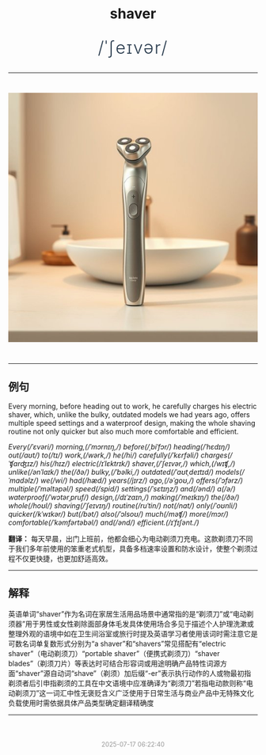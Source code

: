 <div align="center">

# shaver

<div style="margin: 30px 0;">
<h1 style="font-size: 2.5em; font-weight: 300; letter-spacing: 2px; margin: 0; color: #2c3e50;">
/ˈʃeɪvər/
</h1>
</div>

</div>

---

<div align="center" style="margin: 40px 0;">

![shaver](images/shaver.png)

</div>

---

## 例句

Every morning, before heading out to work, he carefully charges his electric shaver, which, unlike the bulky, outdated models we had years ago, offers multiple speed settings and a waterproof design, making the whole shaving routine not only quicker but also much more comfortable and efficient.

*Every(/ˈɛvəri/) morning,(/ˈmɔrnɪŋ,/) before(/ˌbiˈfɔr/) heading(/ˈhɛdɪŋ/) out(/aʊt/) to(/tɪ/) work,(/wərk,/) he(/hi/) carefully(/ˈkɛrfəli/) charges(/ˈʧɑrʤɪz/) his(/hɪz/) electric(/ɪˈlɛktrɪk/) shaver,(/ˈʃeɪvər,/) which,(/wɪʧ,/) unlike(/ənˈlaɪk/) the(/ðə/) bulky,(/ˈbəlki,/) outdated(/ˈaʊtˌdeɪtɪd/) models(/ˈmɑdəlz/) we(/wi/) had(/hæd/) years(/jɪrz/) ago,(/əˈgoʊ,/) offers(/ˈɔfərz/) multiple(/ˈməltəpəl/) speed(/spid/) settings(/ˈsɛtɪŋz/) and(/ənd/) a(/ə/) waterproof(/ˈwɔtərˌpruf/) design,(/dɪˈzaɪn,/) making(/ˈmeɪkɪŋ/) the(/ðə/) whole(/hoʊl/) shaving(/ˈʃeɪvɪŋ/) routine(/ruˈtin/) not(/nɑt/) only(/ˈoʊnli/) quicker(/kˈwɪkər/) but(/bət/) also(/ˈɔlsoʊ/) much(/məʧ/) more(/mɔr/) comfortable(/ˈkəmfərtəbəl/) and(/ənd/) efficient.(/ɪˈfɪʃənt./)*

**翻译：** 每天早晨，出门上班前，他都会细心为电动剃须刀充电。这款剃须刀不同于我们多年前使用的笨重老式机型，具备多档速率设置和防水设计，使整个剃须过程不仅更快捷，也更加舒适高效。

---

## 解释

英语单词“shaver”作为名词在家居生活用品场景中通常指的是“剃须刀”或“电动剃须器”用于男性或女性剃除面部身体毛发具体使用场合多见于描述个人护理洗漱或整理外观的语境中如在卫生间浴室或旅行时提及英语学习者使用该词时需注意它是可数名词单复数形式分别为“a shaver”和“shavers”常见搭配有“electric shaver”（电动剃须刀）“portable shaver”（便携式剃须刀）“shaver blades”（剃须刀片）等表达时可结合形容词或用途明确产品特性词源方面“shaver”源自动词“shave”（剃须）加后缀“-er”表示执行动作的人或物最初指剃须者后引申指剃须的工具在中文语境中应准确译为“剃须刀”若指电动款则称“电动剃须刀”这一词汇中性无褒贬含义广泛使用于日常生活与商业产品中无特殊文化负载使用时需依据具体产品类型确定翻译精确度


---

<div align="center" style="margin-top: 50px;">
<small style="color: #999; font-size: 0.9em;">2025-07-17 06:22:40</small>
</div>
